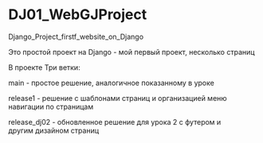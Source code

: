 # DJ01_WebGJProject
 Django_Project_firstf_website_on_Django

Это простой проект на Django - мой первый проект, несколько страниц

В проекте Три ветки:<br>

main - простое решение, аналогичное показанному в уроке<br>

release1 - решение с шаблонами страниц и организацией меню навигации по страницам 

release_dj02 - обновленное решение для урока 2 с футером и <br>другим дизайном страниц 